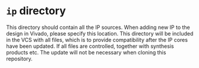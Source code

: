 # `ip` directory

This directory should contain all the IP sources. When adding new IP to the
design in Vivado, please specify this location. This directory will be included
in the VCS with all files, which is to provide compatibility after the IP cores
have been updated. If all files are controlled, together with synthesis
products etc. The update will not be necessary when cloning this repository.
